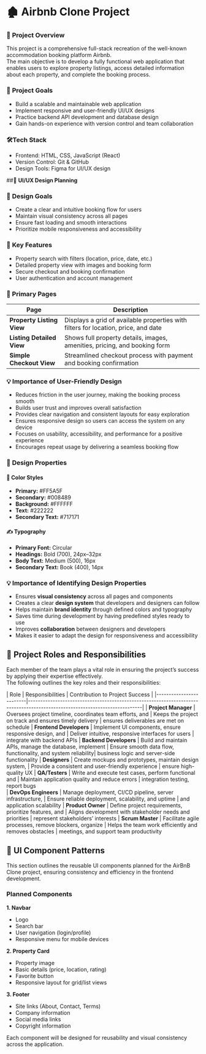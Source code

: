 
# 🏚️ **Airbnb Clone Project**
  
### 📖 **Project Overview**
This project is a comprehensive full-stack recreation of the well-known accommodation booking platform Airbnb.  
The main objective is to develop a fully functional web application that enables users to explore property listings, access detailed information about each property, and complete the booking process.


### 🎯 **Project Goals**
- Build a scalable and maintainable web application
- Implement responsive and user-friendly UI/UX designs
- Practice backend API development and database design
- Gain hands-on experience with version control and team collaboration

 ### 🛠️**Tech Stack**
- Frontend: HTML, CSS, JavaScript (React)
- Version Control: Git & GitHub  
- Design Tools: Figma for UI/UX design

##🎨 **UI/UX Design Planning**

 ### 🎯 **Design Goals**
- Create a clear and intuitive booking flow for users
- Maintain visual consistency across all pages
- Ensure fast loading and smooth interactions
- Prioritize mobile responsiveness and accessibility

### 🔑 **Key Features**
- Property search with filters (location, price, date, etc.)
- Detailed property view with images and booking form
- Secure checkout and booking confirmation
- User authentication and account management

 ### 📄 Primary Pages

| Page                      | Description                                                                        |
|---------------------------|------------------------------------------------------------------------------------|
| **Property Listing View** | Displays a grid of available properties with filters for location, price, and date |
| **Listing Detailed View** | Shows full property details, images, amenities, pricing, and booking form          |
| **Simple Checkout View**  | Streamlined checkout process with payment and booking confirmation                 |

 ### 💡 **Importance of User-Friendly Design**
- Reduces friction in the user journey, making the booking process smooth  
- Builds user trust and improves overall satisfaction  
- Provides clear navigation and consistent layouts for easy exploration  
- Ensures responsive design so users can access the system on any device  
- Focuses on usability, accessibility, and performance for a positive experience  
- Encourages repeat usage by delivering a seamless booking flow

 ### 🎨 **Design Properties**

 #### 🎨 **Color Styles**
- **Primary:** #FF5A5F  
- **Secondary:** #008489  
- **Background:** #FFFFFF  
- **Text:** #222222  
- **Secondary Text:** #717171  

#### ✍️ **Typography**
- **Primary Font:** Circular  
- **Headings:** Bold (700), 24px–32px  
- **Body Text:** Medium (500), 16px  
- **Secondary Text:** Book (400), 14px  

 ### 💡 **Importance of Identifying Design Properties**
- Ensures **visual consistency** across all pages and components  
- Creates a clear **design system** that developers and designers can follow  
- Helps maintain **brand identity** through defined colors and typography  
- Saves time during development by having predefined styles ready to use  
- Improves **collaboration** between designers and developers  
- Makes it easier to adapt the design for responsiveness and accessibility


 ## 👥 Project Roles and Responsibilities
Each member of the team plays a vital role in ensuring the project’s success by applying their expertise effectively.  
The following outlines the key roles and their responsibilities:


  | Role                  | Responsibilities                                           | Contribution to Project Success          |
|-------------------------|----------------------------------------------------------------------------------------------------------------------------|
| **Project Manager**     | Oversees project timeline, coordinates team efforts, and   | Keeps the project on track and ensures timely delivery        |
                               ensures deliverables are met on schedule
| **Frontend Developers** | Implement UI components, ensure responsive design, and     | Deliver intuitive, responsive interfaces for users            |
                               integrate with backend APIs 
| **Backend Developers**  | Build and maintain APIs, manage the database, implement    | Ensure smooth data flow, functionality, and system reliability|
                               business logic and server-side functionality 
| **Designers**           | Create mockups and prototypes, maintain design system,     | Provide a consistent and user-friendly experience             |
                               ensure high-quality UX 
| **QA/Testers**          | Write and execute test cases, perform functional and       | Maintain application quality and reduce errors                |
                               integration testing, report bugs               
| **DevOps Engineers**    | Manage deployment, CI/CD pipeline, server infrastructure,  | Ensure reliable deployment, scalability, and uptime           |
                               and application scalability
| **Product Owner**       | Define project requirements, prioritize features, and      | Aligns development with stakeholder needs and priorities      |
                               represent stakeholders’ interests
| **Scrum Master**        | Facilitate agile processes, remove blockers, organize      | Helps the team work efficiently and removes obstacles         |
                               meetings, and support team productivity


## 🧩 UI Component Patterns

This section outlines the reusable UI components planned for the AirBnB Clone project, ensuring consistency and efficiency in the frontend development.

### Planned Components

**1. Navbar**
- Logo
- Search bar
- User navigation (login/profile)
- Responsive menu for mobile devices

**2. Property Card**
- Property image
- Basic details (price, location, rating)
- Favorite button
- Responsive layout for grid/list views

**3. Footer**
- Site links (About, Contact, Terms)
- Company information
- Social media links
- Copyright information

Each component will be designed for reusability and visual consistency across the application.



